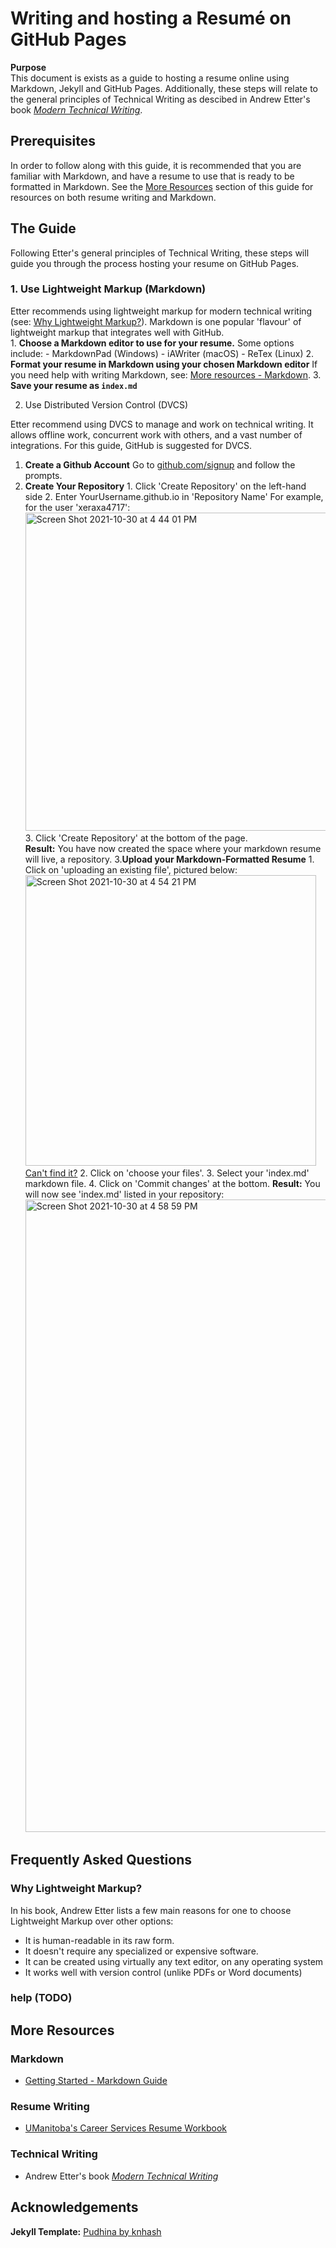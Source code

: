 # Writing and hosting a Resumé on GitHub Pages

**Purpose**  
This document is exists as a guide to hosting a resume online using Markdown, Jekyll and GitHub Pages. Additionally, these steps will relate to the general principles of Technical Writing as descibed in Andrew Etter's book _[Modern Technical Writing](https://www.amazon.ca/Modern-Technical-Writing-Introduction-Documentation-ebook/dp/B01A2QL9SS)_.

## Prerequisites

In order to follow along with this guide, it is recommended that you are familiar with Markdown, and have a resume to use that is ready to be formatted in Markdown. See the [More Resources](https://github.com/Speuce/Speuce.github.io/blob/master/README.md#more-resources) section of this guide for resources on both resume writing and Markdown.

## The Guide

Following Etter's general principles of Technical Writing, these steps will guide you through the process hosting your resume on GitHub Pages.

### 1. Use Lightweight Markup (Markdown)   
Etter recommends using lightweight markup for modern technical writing (see: [Why Lightweight Markup?]()). Markdown is one popular 'flavour' of lightweight markup that integrates well with GitHub.  
    1. **Choose a Markdown editor to use for your resume.**
        Some options include:
          - MarkdownPad (Windows)
          - iAWriter (macOS)
          - ReTex (Linux)
    2. **Format your resume in Markdown using your chosen Markdown editor**
        If you need help with writing Markdown, see: [More resources - Markdown]().
    3. **Save your resume as `index.md`**

2. Use Distributed Version Control (DVCS)

  Etter recommend using DVCS to manage and work on technical writing. It allows offline work, concurrent work with others, and a vast number of integrations. For this guide, GitHub is suggested for DVCS.
  
  1. **Create a Github Account**
    Go to [github.com/signup](https://github.com/signup) and follow the prompts.
  2. **Create Your Repository**
    1. Click 'Create Repository' on the left-hand side
    2. Enter YourUsername.github.io in 'Repository Name'
      For example, for the user 'xeraxa4717':
      <img width="509" alt="Screen Shot 2021-10-30 at 4 44 01 PM" src="https://user-images.githubusercontent.com/8062248/139559190-527bc3ec-c6b1-4e7a-a558-8e54975e3de5.png">
    3. Click 'Create Repository' at the bottom of the page.  
  **Result:** You have now created the space where your markdown resume will live, a repository.
  3.**Upload your Markdown-Formatted Resume**
    1. Click on 'uploading an existing file', pictured below:
    <img width="465" alt="Screen Shot 2021-10-30 at 4 54 21 PM" src="https://user-images.githubusercontent.com/8062248/139559398-0ad5360c-4a7d-431e-8b54-9fe13b614972.png">  [Can't find it?]()
    2. Click on 'choose your files'.
    3. Select your 'index.md' markdown file.
    4. Click on 'Commit changes' at the bottom.
  **Result:** You will now see 'index.md' listed in your repository:
    <img width="1012" alt="Screen Shot 2021-10-30 at 4 58 59 PM" src="https://user-images.githubusercontent.com/8062248/139559477-6b652b99-e441-4d63-afd8-0286a5f4cf29.png">
  
  


## Frequently Asked Questions

### Why Lightweight Markup?
In his book, Andrew Etter lists a few main reasons for one to choose Lightweight Markup over other options:
  - It is human-readable in its raw form.
  - It doesn't require any specialized or expensive software.
  - It can be created using virtually any text editor, on any operating system
  - It works well with version control (unlike PDFs or Word documents)

### help (TODO)

## More Resources

### Markdown
  - [Getting Started - Markdown Guide](https://www.markdownguide.org/getting-started/)

### Resume Writing
  - [UManitoba's Career Services Resume Workbook](https://umanitoba.ca/student/careerservices/media/Resume.pdf)

### Technical Writing
  - Andrew Etter's book _[Modern Technical Writing](https://www.amazon.ca/Modern-Technical-Writing-Introduction-Documentation-ebook/dp/B01A2QL9SS)_

## Acknowledgements
**Jekyll Template:** [Pudhina by knhash](https://github.com/knhash/Pudhina)
